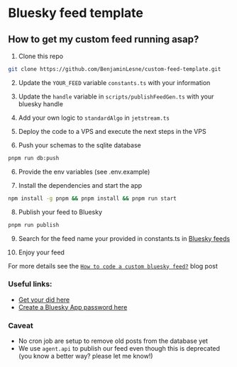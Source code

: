 # Bluesky feed template

## How to get my custom feed running asap? 

1. Clone this repo

```bash
git clone https://github.com/BenjaminLesne/custom-feed-template.git
```

2. Update the `YOUR_FEED` variable `constants.ts` with your information 

3. Update the `handle` variable in `scripts/publishFeedGen.ts` with your bluesky handle

3. Add your own logic to `standardAlgo` in `jetstream.ts`

4. Deploy the code to a VPS and execute the next steps in the VPS

5. Push your schemas to the sqlite database

```bash
pnpm run db:push
```

6. Provide the env variables (see .env.example)

7. Install the dependencies and start the app

```bash
npm install -g pnpm && pnpm install && pnpm run start
```

8. Publish your feed to Bluesky

```bash
pnpm run publish
```

9. Search for the feed name your provided in constants.ts in [Bluesky feeds](https://bsky.app/feeds)

10. Enjoy your feed

For more details see the [`How to code a custom bluesky feed?`](https://blog.benjamin-lesne.dev/blog/How-to-code-a-custom-bluesky-feed) blog post


### Useful links:

- [Get your did here](https://bsky-did.neocities.org/)
- [Create a Bluesky App password here](https://bsky.app/settings/app-passwords)

### Caveat

- No cron job are setup to remove old posts from the database yet
- We use `agent.api` to publish our feed even though this is deprecated (you know a better way? please let me know!)